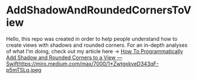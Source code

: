 # AddShadowAndRoundedCornersToView

Hello, this repo was created in order to help people understand how to create views with shadows and rounded corners. For an in-depth analyses of what I'm doing, check out my article here -> [How To Programmatically Add Shadow and Rounded Corners to a View — Swift](https://medium.com/better-programming/how-to-programmatically-add-shadow-rounded-corners-to-a-view-swift-df004ac98fa5)https://miro.medium.com/max/7000/1*ZwtgxkveD343qF-p5mTSLg.jpeg
